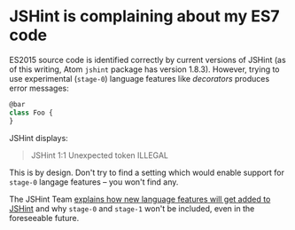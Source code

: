 # JSHint is complaining about my ES7 code

ES2015 source code is identified correctly by current versions of JSHint
(as of this writing, Atom `jshint` package has version 1.8.3). However,
trying to use experimental (`stage-0`) language features like _decorators_
produces error messages:

```js
@bar
class Foo {
}
```

JSHint displays:

> JSHint 1:1 Unexpected token ILLEGAL

This is by design. Don't try to find a setting which would enable support
for `stage-0` langage features – you won't find any.

The JSHint Team [explains how new language features
will get added to JSHint](http://jshint.com/blog/new-lang-features/) and
why `stage-0` and `stage-1` won't be included, even in the foreseeable
future.
